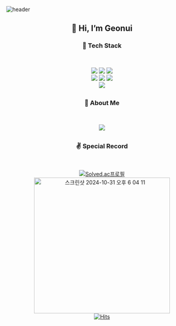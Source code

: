 ![header](https://capsule-render.vercel.app/api?type=waving&color=780206&height=200&section=header&text=Red-Gunny&fontSize=60&animation=twinkling)

<div align=center><h2>👋 Hi, I’m Geonui </br> </h2></div>


<div align="center">

<h3>🏃 Tech Stack </h3>
</br>

![](https://img.shields.io/badge/Java-007396?&style=flat-square&logo=Java&logoColor=white) ![](https://img.shields.io/badge/Springboot-6DB33F?&style=flat-square&logo=SpringBoot&logoColor=white) ![](https://img.shields.io/badge/MySQL-4479A1?&style=flat-square&logo=MySQL&logoColor=white)
</br>
![](https://img.shields.io/badge/AWS-232F3E?style=flat-square&logo=amazonaws&logoColor=orange) 
![](https://img.shields.io/badge/Docker-2496ED?style=flat-square&logo=docker&logoColor=white)
![](https://img.shields.io/badge/Kubernetes-326CE5?style=flat-square&logo=kubernetes&logoColor=white)
</br>
![](https://img.shields.io/badge/Flutter-02569B?&style=flat-square&logo=Flutter&logoColor=white)
</br>
</div>

<h2></h2>

<div align="center">

<h3 align="center"> 🧐 About Me </h3>
</br>

<!-- [![](https://img.shields.io/badge/Resume-000000?&style=square&logo=Notion&logoColor=white)](https://red-gunny.notion.site/c603733b43a0415db59a2c632b6fb8a9) -->
[![](https://img.shields.io/badge/Blog-20C997?&style=square&logo=Velog&logoColor=white)](https://velog.io/@red_gunny)

</div>


<h2></h2>

<div align="center">
<h3> ✌ Special Record </h3>
</br>

[![Solved.ac프로필](http://mazassumnida.wtf/api/v2/generate_badge?boj=redgun)](https://solved.ac/redgun)
</br>
<img width="358" alt="스크린샷 2024-10-31 오후 6 04 11" src="https://github.com/user-attachments/assets/edeb8537-7b72-418f-8693-203be4595561">
</br>
[![Hits](https://hits.seeyoufarm.com/api/count/incr/badge.svg?url=https%3A%2F%2Fgithub.com%2FRed-Gunny&count_bg=%2379C83D&title_bg=%23555555&icon=&icon_color=%23E7E7E7&title=hits&edge_flat=false)](https://hits.seeyoufarm.com)

</div>

